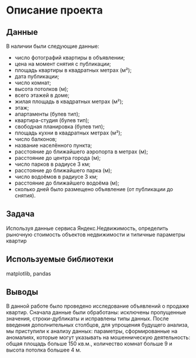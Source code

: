 # Описание проекта
## Данные
В наличии были следующие данные:
* число фотографий квартиры в объявлении;
* цена на момент снятия с публикации;
* площадь квартиры в квадратных метрах (м²);
* дата публикации;
* число комнат;
* высота потолков (м);
* всего этажей в доме;
* жилая площадь в квадратных метрах (м²);
* этаж;
* апартаменты (булев тип);
* квартира-студия (булев тип);
* свободная планировка (булев тип);
* площадь кухни в квадратных метрах (м²);
* число балконов;
* название населённого пункта;
* расстояние до ближайшего аэропорта в метрах (м);
* расстояние до центра города (м);
* число парков в радиусе 3 км;
* расстояние до ближайшего парка (м);
* число водоёмов в радиусе 3 км;
* расстояние до ближайшего водоёма (м);
* сколько дней было размещено объявление (от публикации до снятия).
## Задача
Используя данные сервиса Яндекс.Недвижимость, определить рыночную стоимость объектов недвижимости и типичные параметры квартир
## Используемые библиотеки
matplotlib, pandas
## Выводы
В данной работе было проведено исследование объявлений о продаже квартир. Сначала данные были обработаны: исключены пропущенные значения, строки-дубликаты и исправлены типы данных. После введения дополнительных столбцов, для упрощения будущего анализа, мы приступили к анализу данных: параметры, сформированные на аномалиях, которые могут указывать на мошенническую деятельность: общая площадь больше 150 кв.м., количество комнат больше 9 и высота потолка большее 4 м.
